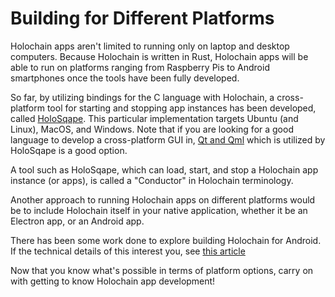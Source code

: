 # Building for Different Platforms

Holochain apps aren't limited to running only on laptop and desktop computers. Because Holochain is written in Rust, Holochain apps will be able to run on platforms ranging from Raspberry Pis to Android smartphones once the tools have been fully developed.

So far, by utilizing bindings for the C language with Holochain, a cross-platform tool for starting and stopping app instances has been developed, called [HoloSqape](https://github.com/holochain/holosqape). This particular implementation targets Ubuntu (and Linux), MacOS, and Windows. Note that if you are looking for a good language to develop a cross-platform GUI in, [Qt and Qml](https://doc.qt.io/qt-5.11/qtqml-index.html) which is utilized by HoloSqape is a good option.

A tool such as HoloSqape, which can load, start, and stop a Holochain app instance (or apps), is called a "Conductor" in Holochain terminology.

Another approach to running Holochain apps on different platforms would be to include Holochain itself in your native application, whether it be an Electron app, or an Android app.

There has been some work done to explore building Holochain for Android. If the technical details of this interest you, see [this article](./building_for_android.md)

Now that you know what's possible in terms of platform options, carry on with getting to know Holochain app development!
